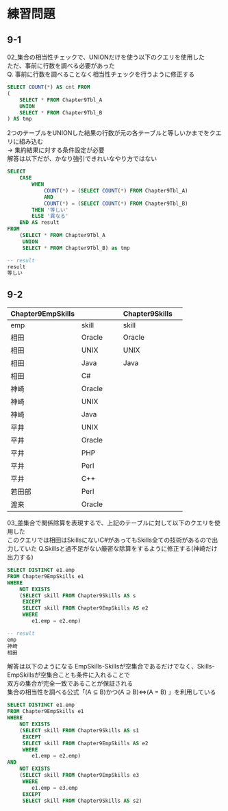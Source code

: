 # 練習問題
## 9-1
02_集合の相当性チェックで、UNIONだけを使う以下のクエリを使用した  
ただ、事前に行数を調べる必要があった  
Q. 事前に行数を調べることなく相当性チェックを行うように修正する
``` sql
SELECT COUNT(*) AS cnt FROM
(
	SELECT * FROM Chapter9Tbl_A
	UNION
	SELECT * FROM Chapter9Tbl_B
) AS tmp
```
2つのテーブルをUNIONした結果の行数が元の各テーブルと等しいかまでをクエリに組み込む  
-> 集約結果に対する条件設定が必要  
解答は以下だが、かなり強引できれいなやり方ではない
``` sql
SELECT
	CASE
		WHEN
			COUNT(*) = (SELECT COUNT(*) FROM Chapter9Tbl_A)
			AND
			COUNT(*) = (SELECT COUNT(*) FROM Chapter9Tbl_B)
		THEN '等しい'
		ELSE '異なる'
	END AS result
FROM
	(SELECT * FROM Chapter9Tbl_A
	 UNION
	 SELECT * FROM Chapter9Tbl_B) as tmp

-- result
result
等しい
```
## 9-2
| Chapter9EmpSkills |         |       |   | Chapter9Skills |       |
|------------------|---------|-------|---|----------------|-------|
| emp              | skill   |       |   | skill          |       |
| 相田             | Oracle  |       |   | Oracle         |       |
| 相田             | UNIX    |       |   | UNIX           |       |
| 相田             | Java    |       |   | Java           |       |
| 相田             | C#      |       |   |                |       |
| 神崎             | Oracle  |       |   |                |       |
| 神崎             | UNIX    |       |   |                |       |
| 神崎             | Java    |       |   |                |       |
| 平井             | UNIX    |       |   |                |       |
| 平井             | Oracle  |       |   |                |       |
| 平井             | PHP     |       |   |                |       |
| 平井             | Perl    |       |   |                |       |
| 平井             | C++     |       |   |                |       |
| 若田部           | Perl    |       |   |                |       |
| 渡来             | Oracle  |       |   |                |       |

03_差集合で関係除算を表現するで、上記のテーブルに対して以下のクエリを使用した  
このクエリでは相田はSkillsにないC#があってもSkills全ての技術があるので出力していた
Q.Skillsと過不足がない厳密な除算をするように修正する(神崎だけ出力する)
``` sql
SELECT DISTINCT e1.emp
FROM Chapter9EmpSkills e1
WHERE
	NOT EXISTS
	(SELECT skill FROM Chapter9Skills AS s
	 EXCEPT
	 SELECT skill FROM Chapter9EmpSkills AS e2
	 WHERE
		e1.emp = e2.emp)

-- result
emp
神崎
相田
```
解答は以下のようになる
EmpSkills-Skillsが空集合であるだけでなく、Skills-EmpSkillsが空集合ことも条件に入れることで  
双方の集合が完全一致であることが保証される  
集合の相当性を調べる公式「(A ⊆ B)かつ(A ⊇ B)⇔(A = B) 」を利用している
``` sql
SELECT DISTINCT e1.emp
FROM Chapter9EmpSkills e1
WHERE
	NOT EXISTS
	(SELECT skill FROM Chapter9Skills AS s1
	 EXCEPT
	 SELECT skill FROM Chapter9EmpSkills AS e2
	 WHERE
		e1.emp = e2.emp)
AND
	NOT EXISTS
	(SELECT skill FROM Chapter9EmpSkills e3
	 WHERE
		e1.emp = e3.emp
	 EXCEPT
	 SELECT skill FROM Chapter9Skills AS s2)

